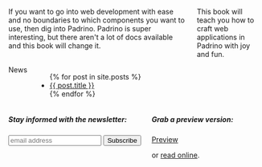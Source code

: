 ---
---
<div class="row">
  <div class="large-10 medium-10 columns">
  <p>
    If you want to go into web development with ease and no boundaries to which
    components you want to use, then dig into Padrino.
    Padrino is super interesting, but there aren't a lot of docs available and this book will change it.
  </p>
  <p>
    This book will teach you how to craft web applications in Padrino with joy and fun.
  </p>
  </div>
</div>

<div class="row">
  <div class="large-5 medium-5 columns articles">
    <span class="information badge author primary">
      News
    </span>
    <ul>
      {% for post in site.posts %}
        <li>
          <a href="{{ post.url }}">{{ post.title }}</a>
        </li>
      {% endfor %}
    </ul>
  </div>
  <div class="large-5 medium-5 columns info">
    <div class="newsletter-box">
      <h5>Stay informed with the newsletter:</h5>
      <link href="http://cdn-images.mailchimp.com/embedcode/slim-081711.css" rel="stylesheet" type="text/css">
      <style type="text/css">
        #mc_embed_signup{background:#fff; clear:left; font:14px Helvetica,Arial,sans-serif; }
        /* Add your own MailChimp form style overrides in your site stylesheet or in this style block.
           We recommend moving this block and the preceding CSS link to the HEAD of your HTML file. */
      </style>
      <div id="mc_embed_signup">
      <form action="http://wikimatze.us6.list-manage.com/subscribe/post?u=4010f8ce18503766e176536f1&amp;id=198f8c0321" method="post" id="mc-embedded-subscribe-form" name="mc-embedded-subscribe-form" class="validate" target="_blank" novalidate>
        <input type="email" value="" name="EMAIL" class="email" id="mce-EMAIL" placeholder="email address" required>
        <input type="submit" value="Subscribe" name="subscribe" id="mc-embedded-subscribe" class="button pretty medium info btn">
      </form>
      </div>
    </div>
    <div class="newsletter-box">
      <h5>Grab a preview version:</h5>
      <a class="nice large success button pretty large secondary btn " href="https://www.softcover.io/downloads/fd219c19/padrinobook">Preview</a>
      <p> or <a href="/book">read online</a>.</p>
    </div>
  </div>
</div>

<!--
<div class="row">
  <div class="twelve columns">
    <span class="information badge author primary">
      Recent commits
    </span>
    <div id="github-commits"></div>
  </div>
</div>
<br>
-->

<!--End mc_embed_signup-->

<!--

<div class="row">
  <div class="flexslider">
    <ul class="slides">
      <li>
        <img src="images/cover.png" />
      </li>
      <li>
        <img src="images/online.png" />
      </li>
      <li>
        <img src="images/sources.png" />
      </li>
      <li>
        <img src="images/working.png" />
      </li>
    </ul>
  </div>
</div>
-->
  </div>
</div>
